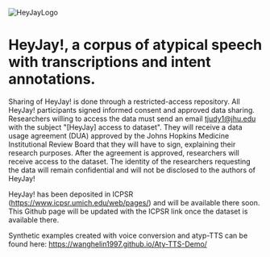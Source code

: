 
![HeyJayLogo](https://github.com/user-attachments/assets/85ac2e0e-456a-4e24-824b-7b4c97eddbe6)


# HeyJay!, a corpus of atypical speech with transcriptions and intent annotations.

Sharing of HeyJay! is done through a restricted-access repository. All  HeyJay! participants signed informed consent and approved data sharing. Researchers willing to access the data must send an email tjudy1@jhu.edu with the subject "[HeyJay] access to dataset". They will receive a data usage agreement (DUA) approved by the Johns Hopkins Medicine Institutional Review Board that they will have to sign, explaining their research purposes. After the agreement is approved, researchers will receive access to the dataset. The identity of the researchers requesting the data will remain confidential and will not be disclosed to the authors of HeyJay!

HeyJay! has been deposited in ICPSR (https://www.icpsr.umich.edu/web/pages/) and will be available there soon. This Github page will be updated with the ICPSR link once the dataset is available there.

Synthetic examples created with voice conversion and atyp-TTS can be found here: https://wanghelin1997.github.io/Aty-TTS-Demo/

